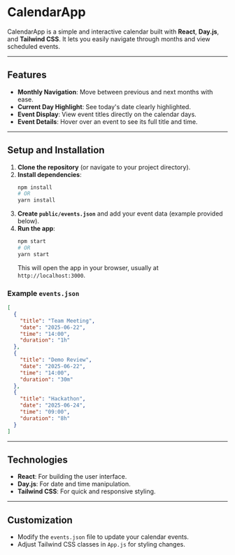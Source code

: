 

# CalendarApp

CalendarApp is a simple and interactive calendar built with **React**, **Day.js**, and **Tailwind CSS**. It lets you easily navigate through months and view scheduled events.

---

## Features

* **Monthly Navigation**: Move between previous and next months with ease.
* **Current Day Highlight**: See today's date clearly highlighted.
* **Event Display**: View event titles directly on the calendar days.
* **Event Details**: Hover over an event to see its full title and time.

---

## Setup and Installation

1.  **Clone the repository** (or navigate to your project directory).
2.  **Install dependencies**:
    ```bash
    npm install
    # OR
    yarn install
    ```
3.  **Create `public/events.json`** and add your event data (example provided below).
4.  **Run the app**:
    ```bash
    npm start
    # OR
    yarn start
    ```
    This will open the app in your browser, usually at `http://localhost:3000`.

### Example `events.json`

```json
[
  {
    "title": "Team Meeting",
    "date": "2025-06-22",
    "time": "14:00",
    "duration": "1h"
  },
  {
    "title": "Demo Review",
    "date": "2025-06-22",
    "time": "14:00",
    "duration": "30m"
  },
  {
    "title": "Hackathon",
    "date": "2025-06-24",
    "time": "09:00",
    "duration": "8h"
  }
]
```

---

## Technologies

* **React**: For building the user interface.
* **Day.js**: For date and time manipulation.
* **Tailwind CSS**: For quick and responsive styling.

---

## Customization

* Modify the `events.json` file to update your calendar events.
* Adjust Tailwind CSS classes in `App.js` for styling changes.
